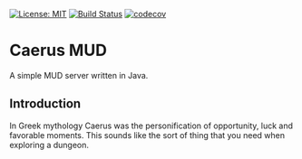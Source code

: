 [![License: MIT](https://img.shields.io/badge/License-MIT-blue.svg)](https://opensource.org/licenses/MIT) [![Build Status](https://travis-ci.org/kiwicoder/caerus-mud.svg?branch=master)](https://travis-ci.org/kiwicoder/caerus-mud) [![codecov](https://codecov.io/gh/kiwicoder/caerus-mud/branch/master/graph/badge.svg)](https://codecov.io/gh/kiwicoder/caerus-mud)
# Caerus MUD
A simple MUD server written in Java.

## Introduction
In Greek mythology Caerus was the personification of opportunity, luck and favorable moments. This sounds like the sort of thing that you need when exploring a dungeon.
